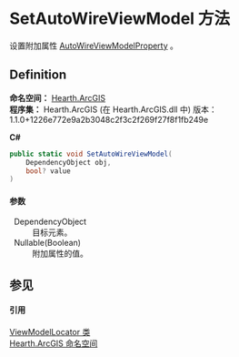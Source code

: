 # SetAutoWireViewModel 方法


设置附加属性 <a href="F_Hearth_ArcGIS_ViewModelLocator_AutoWireViewModelProperty">AutoWireViewModelProperty</a> 。



## Definition
**命名空间：** <a href="N_Hearth_ArcGIS">Hearth.ArcGIS</a>  
**程序集：** Hearth.ArcGIS (在 Hearth.ArcGIS.dll 中) 版本：1.1.0+1226e772e9a2b3048c2f3c2f269f27f8f1fb249e

**C#**
``` C#
public static void SetAutoWireViewModel(
	DependencyObject obj,
	bool? value
)
```



#### 参数
<dl><dt>  DependencyObject</dt><dd>目标元素。</dd><dt>  Nullable(Boolean)</dt><dd>附加属性的值。</dd></dl>

## 参见


#### 引用
<a href="T_Hearth_ArcGIS_ViewModelLocator">ViewModelLocator 类</a>  
<a href="N_Hearth_ArcGIS">Hearth.ArcGIS 命名空间</a>  
